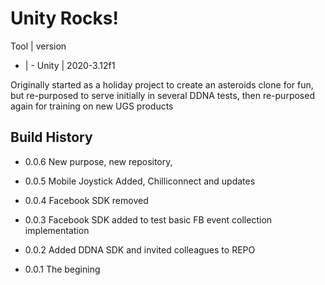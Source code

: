 # Unity Rocks!


 Tool | version
-  | - 
Unity | 2020-3.12f1


 Originally started as a holiday project to create an asteroids clone for fun, but re-purposed to serve initially in several DDNA  tests, then re-purposed again for training on new UGS products

## Build History
* 0.0.6
New purpose, new repository, 

* 0.0.5 
Mobile Joystick Added, Chilliconnect and updates

* 0.0.4 
Facebook SDK removed

* 0.0.3
Facebook SDK added to test basic FB event collection implementation

* 0.0.2
Added DDNA SDK and invited colleagues to REPO

* 0.0.1
The begining








